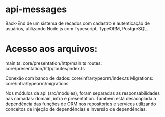 # api-messages
Back-End de um sistema de recados com cadastro e autenticação de usuários, utilizando Node.js com Typescript, TypeORM, PostgreSQL.

# Acesso aos arquivos:
main.ts: core/presentation/http/main.ts
routes: core/presentation/http/routes/index.ts

Conexão com banco de dados: core/infra/typeorm/index.ts
Migrations: core/infra/typeorm/migrations

Nos módulos da api (src/modules), foram separadas as responsabilidades nas camadas:
domain, infra e presentation. Também está desacoplada a dependência das funções de ORM nos repositories e services utilizando conceitos de injeção de dependências e inversão de dependências.

